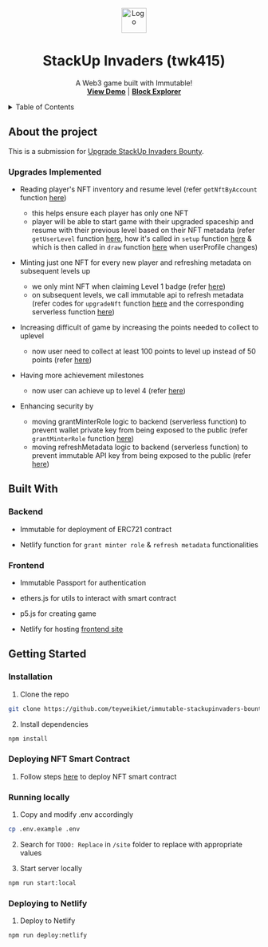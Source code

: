 <br />
<div align="center">
  <a href="https://github.com/teyweikiet/immutable-stackupinvaders-bounty">
    <img src="site/favicon.ico" alt="Logo" width="50" height="50">
  </a>

  <h1 align="center" style="border-bottom: 0;">StackUp Invaders (twk415)</h1>

  <p align="center">
    A Web3 game built with Immutable!
    <br />
    <a href="https://immutable-stackupinvaders-bounty.netlify.app/"><strong>View Demo</strong></a>
    |
    <a href="https://explorer.testnet.immutable.com/address/0x1eac82d5cdc4b3663c5a437ddd0acfbb91f353e9"><strong>Block Explorer</strong></a>
    <br />
  </p>
</div>

<details>
  <summary>Table of Contents</summary>
  <ol>
    <li>
      <a href="#about-the-project">About The Project</a>
      <ul>
        <li><a href="#upgrades-implemented">Upgrades Implemented</a></li>
      </ul>
    </li>
    <li>
      <a href="#built-with">Built With</a>
      <ul>
        <li><a href="#backend">Backend</a></li>
        <li><a href="#frontend">Frontend</a></li>
      </ul>
    </li>
    <li>
      <a href="#getting-started">Getting Started</a>
      <ul>
        <li><a href="#prerequisites">Prerequisites</a></li>
        <li><a href="#installation">Installation</a></li>
        <li><a href="#deploying-nft-smart-contract">Deploying NFT Smart Contract</a></li>
        <li><a href="#running-locally">Running locally</a></li>
        <li><a href="#deploying-to-netlify">Deploying to Netlify</a></li>
      </ul>
    </li>
  </ol>
</details>

## About the project

This is a submission for [Upgrade StackUp Invaders Bounty](https://platform.campus.dev/learners/campaigns/gamer-onboarding-with-immutable-passport/quests/bounty-upgrade-stackup-invaders-2508).

### Upgrades Implemented

- Reading player's NFT inventory and resume level (refer `getNftByAccount` function [here](/site/login.js#L148-L167))

  - this helps ensure each player has only one NFT
  - player will be able to start game with their upgraded spaceship and resume with their previous level based on their NFT metadata (refer `getUserLevel` function [here](/site/login.js#L227-L248), how it's called in `setup` function [here](/site/sketch.js#L28) & which is then called in `draw` function [here](/site/sketch.js#L99-102) when userProfile changes)

- Minting just one NFT for every new player and refreshing metadata on subsequent levels up

  - we only mint NFT when claiming Level 1 badge (refer [here](/site/login.js#L132-L138))
  - on subsequent levels, we call immutable api to refresh metadata (refer codes for `upgradeNft` function [here](/site/login.js#L260-L279) and the corresponding serverless function [here](/functions/upgradeNft/index.mjs))

- Increasing difficult of game by increasing the points needed to collect to uplevel

  - now user need to collect at least 100 points to level up instead of 50 points (refer [here](/site/Player.js#L144-L156))

- Having more achievement milestones

  - now user can achieve up to level 4 (refer [here](/site/Player.js#L144-L156))

- Enhancing security by

  - moving grantMinterRole logic to backend (serverless function) to prevent wallet private key from being exposed to the public (refer `grantMinterRole` function [here](/functions/grantMinterRole/index.mjs))
  - moving refreshMetadata logic to backend (serverless function) to prevent immutable API key from being exposed to the public (refer [here](/functions/upgradeNft/index.mjs))

## Built With

### Backend

- Immutable for deployment of ERC721 contract

- Netlify function for `grant minter role` & `refresh metadata` functionalities

### Frontend

- Immutable Passport for authentication

- ethers.js for utils to interact with smart contract

- p5.js for creating game

- Netlify for hosting [frontend site](https://immutable-stackupinvaders-bounty.netlify.app/)

## Getting Started

### Installation

1. Clone the repo
```sh
git clone https://github.com/teyweikiet/immutable-stackupinvaders-bounty
```

2. Install dependencies
```sh
npm install
```

### Deploying NFT Smart Contract

1. Follow steps [here](https://platform.campus.dev/learners/campaigns/gamer-onboarding-with-immutable-passport/quests/quest-2-capstone-build-a-game-with-the-immutable-zkevm-part-i) to deploy NFT smart contract

### Running locally

1. Copy and modify .env accordingly
```sh
cp .env.example .env
```

2. Search for `TODO: Replace` in `/site` folder to replace with appropriate values

3. Start server locally
```sh
npm run start:local
```

### Deploying to Netlify

1. Deploy to Netlify
```sh
npm run deploy:netlify
```

